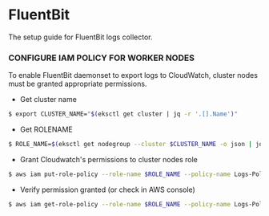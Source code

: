 # FluentBit
The setup guide for FluentBit logs collector.

### CONFIGURE IAM POLICY FOR WORKER NODES
To enable FluentBit daemonset to export logs to CloudWatch, cluster nodes must be granted appropriate permissions.

* Get cluster name

```sh
$ export CLUSTER_NAME="$(eksctl get cluster | jq -r '.[].Name')"
```

* Get ROLENAME

```sh
$ ROLE_NAME=$(eksctl get nodegroup --cluster $CLUSTER_NAME -o json | jq -r '.[].NodeInstanceRoleARN')
```

* Grant Cloudwatch's permissions to cluster nodes role

```sh
$ aws iam put-role-policy --role-name $ROLE_NAME --policy-name Logs-Policy-For-Worker --policy-document file://iam-k8s-logs-policy.json
```

* Verify permission granted (or check in AWS console)

```sh
$ aws iam get-role-policy --role-name $ROLE_NAME --policy-name Logs-Policy-For-Worker
```